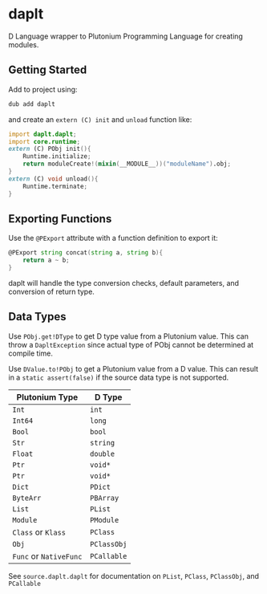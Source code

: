 # daplt

D Language wrapper to Plutonium Programming Language for creating modules.

## Getting Started

Add to project using:
```bash
dub add daplt
```

and create an `extern (C) init` and `unload` function like:
```D
import daplt.daplt;
import core.runtime;
extern (C) PObj init(){
	Runtime.initialize;
	return moduleCreate!(mixin(__MODULE__))("moduleName").obj;
}
extern (C) void unload(){
	Runtime.terminate;
}
```

## Exporting Functions

Use the `@PExport` attribute with a function definition to export it:
```D
@PExport string concat(string a, string b){
	return a ~ b;
}
```

daplt will handle the type conversion checks, default parameters, and
conversion of return type.

## Data Types

Use `PObj.get!DType` to get D type value from a Plutonium value.
This can throw a `DapltException` since actual type of PObj cannot be determined
at compile time.

Use `DValue.to!PObj` to get a Plutonium value from a D value. This can result in
a `static assert(false)` if the source data type is not supported.

|			Plutonium Type			|			D Type		|
|-------------------------|---------------|
|	`Int`										|	`int`					|
|	`Int64`									|	`long`				|
|	`Bool`									|	`bool`				|
|	`Str`										|	`string`			|
|	`Float`									|	`double`			|
|	`Ptr`										|	`void*`				|
|	`Ptr`										|	`void*`				|
|	`Dict`									|	`PDict`				|
|	`ByteArr`								|	`PBArray`			|
|	`List`									|	`PList`				|
|	`Module`								|	`PModule`			|
|	`Class` or `Klass`			|	`PClass`			|
|	`Obj`										|	`PClassObj`		|
|	`Func` or `NativeFunc`	|	`PCallable`		|

See `source.daplt.daplt` for documentation on `PList`, `PClass`, `PClassObj`,
and `PCallable`
